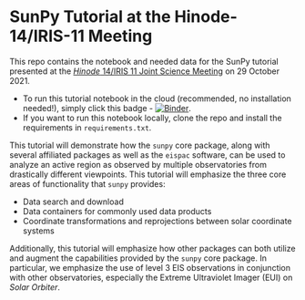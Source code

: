 # SunPy Tutorial at the Hinode-14/IRIS-11 Meeting

This repo contains the notebook and needed data for the SunPy tutorial presented at the [*Hinode* 14/IRIS 11 Joint Science Meeting]() on 29 October 2021.

* To run this tutorial notebook in the cloud (recommended, no installation needed!), simply click this badge - [![Binder](https://mybinder.org/badge_logo.svg)](https://mybinder.org/v2/gh/wtbarnes/hinode-iris-2021-sunpy-tutorial/HEAD).
* If you want to run this notebook locally, clone the repo and install the requirements in `requirements.txt`.

This tutorial will demonstrate how the `sunpy` core package, along with several affiliated packages as well as the `eispac` software, can be used to analyze an active region as observed by multiple observatories from drastically different viewpoints. This tutorial will emphasize the three core areas of functionality that `sunpy` provides:

* Data search and download
* Data containers for commonly used data products
* Coordinate transformations and reprojections between solar coordinate systems

Additionally, this tutorial will emphasize how other packages can both utilize and augment the capabilities provided by the `sunpy` core package. In particular, we emphasize the use of level 3 EIS observations in conjunction with other observatories, especially the Extreme Ultraviolet Imager (EUI) on *Solar Orbiter*.

